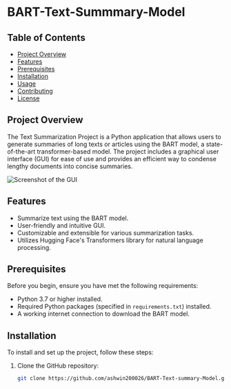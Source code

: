 # BART-Text-Summmary-Model

## Table of Contents

- [Project Overview](#project-overview)
- [Features](#features)
- [Prerequisites](#prerequisites)
- [Installation](#installation)
- [Usage](#usage)
- [Contributing](#contributing)
- [License](#license)

## Project Overview

The Text Summarization Project is a Python application that allows users to generate summaries of long texts or articles using the BART model, a state-of-the-art transformer-based model. The project includes a graphical user interface (GUI) for ease of use and provides an efficient way to condense lengthy documents into concise summaries.

![Screenshot of the GUI](gui-screenshot.png)

## Features

- Summarize text using the BART model.
- User-friendly and intuitive GUI.
- Customizable and extensible for various summarization tasks.
- Utilizes Hugging Face's Transformers library for natural language processing.

## Prerequisites

Before you begin, ensure you have met the following requirements:

- Python 3.7 or higher installed.
- Required Python packages (specified in `requirements.txt`) installed.
- A working internet connection to download the BART model.

## Installation

To install and set up the project, follow these steps:

1. Clone the GitHub repository:

   ```bash
   git clone https://github.com/ashwin200026/BART-Text-summary-Model.git
